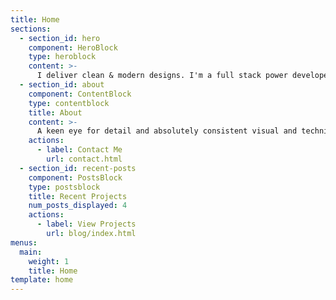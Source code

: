 ```yaml
---
title: Home
sections:
  - section_id: hero
    component: HeroBlock
    type: heroblock
    content: >-
      I deliver clean & modern designs. I'm a full stack power developer. All of my sites are super operable, intuitive, &amp; easy. I can create or modify powerful wordpress themes. Every site is fully responsive, built on HTML5, CSS3, PHP, Node.js, and on and on. Hope you dig it.
  - section_id: about
    component: ContentBlock
    type: contentblock
    title: About
    content: >-
      A keen eye for detail and absolutely consistent visual and technical content throughout. All done by hand. Quality delivered. Make the visitor stop and consider you. Every burakoff.com site does that - they can't look away. They spend time, consider your offer and
    actions:
      - label: Contact Me
        url: contact.html
  - section_id: recent-posts
    component: PostsBlock
    type: postsblock
    title: Recent Projects
    num_posts_displayed: 4
    actions:
      - label: View Projects
        url: blog/index.html
menus:
  main:
    weight: 1
    title: Home
template: home
---
```

